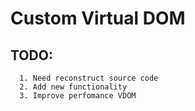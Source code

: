 # Custom Virtual DOM

## TODO: 
      1. Need reconstruct source code
      2. Add new functionality
      3. Improve perfomance VDOM
